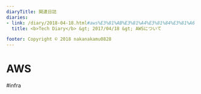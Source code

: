 ```yaml
---
diaryTitle: 関連日誌
diaries:
- link: /diary/2018-04-18.html#aws%E3%81%AB%E3%81%A4%E3%81%84%E3%81%A6
  title: <b>Tech Diary</b> &gt; 2017/04/18 &gt; AWSについて

footer: Copyright © 2018 nakanakamu0828
---
```

# AWS
#infra
